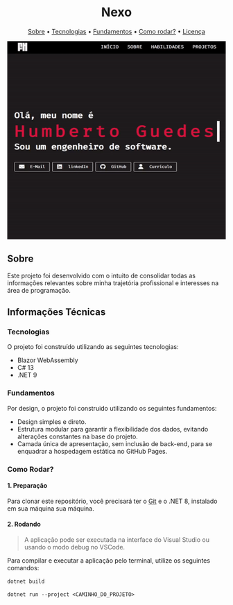 <h1 align="center">
  <br>
  <b>Nexo</b>
  <br>
</h1>

<p align="center">
  <a href="#sobre">Sobre</a> •
  <a href="#tecnologias">Tecnologias</a> •
  <a href="#fundamentos">Fundamentos</a> •
  <a href="#como-rodar">Como rodar?</a> •
  <a href="#licença">Licença</a>
</p>

<div align="center">
  <img alt="Cover" src="about/demo.gif">
</div>

## **Sobre**

Este projeto foi desenvolvido com o intuito de consolidar todas as informações relevantes sobre minha trajetória profissional e interesses na área de programação.

## **Informações Técnicas**

### **Tecnologias**

O projeto foi construído utilizando as seguintes tecnologias:

* Blazor WebAssembly
* C# 13
* .NET 9

### **Fundamentos**

Por design, o projeto foi construido utilizando os seguintes fundamentos:

* Design simples e direto.
* Estrutura modular para garantir a flexibilidade dos dados, evitando alterações constantes na base do projeto.
* Camada única de apresentação, sem inclusão de back-end, para se enquadrar a hospedagem estática no GitHub Pages.

### **Como Rodar?**

#### **1. Preparação**

Para clonar este repositório, você precisará ter o [Git](https://git-scm.com) e o .NET 8, instalado em sua máquina sua máquina.

#### **2. Rodando**

> A aplicação pode ser executada na interface do Visual Studio ou usando o modo debug no VSCode.

Para compilar e executar a aplicação pelo terminal, utilize os seguintes comandos:

```shell
dotnet build
```

```shell
dotnet run --project <CAMINHO_DO_PROJETO>
```
